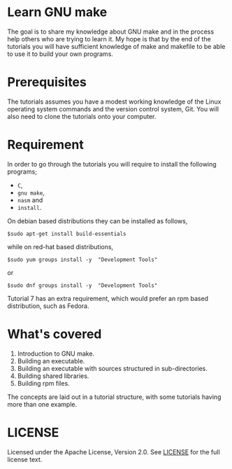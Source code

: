 Learn GNU make
===============

The goal is to share my knowledge about GNU make and in the process help others who are trying to learn it.
My hope is that by the end of the tutorials you will have sufficient knowledge of make and makefile to be 
able to use it to build your own programs.

# Prerequisites
The tutorials assumes you have a modest working knowledge of the Linux operating system commands and the version control system, Git.
You will also need to clone the tutorials onto your computer.

# Requirement 
In order to go through the tutorials you will require to install the following programs;
* `C`,
* `gnu make`,
* `nasm` and 
* `install`.

On debian based distributions they can be installed as follows,
```
$sudo apt-get install build-essentials
```

while on red-hat based distributions,
```
$sudo yum groups install -y  "Development Tools"
```
or
```
$sudo dnf groups install -y  "Development Tools"
```

Tutorial 7 has an extra requirement, which would prefer an rpm based distribution, such as Fedora.

# What's covered

1. Introduction to GNU make.
2. Building an executable.
3. Building an executable with sources structured in sub-directories.
4. Building shared libraries.
5. Building rpm files. 

The concepts are laid out in a tutorial structure, with some tutorials having more than one example.

LICENSE
==========
Licensed under the Apache License, Version 2.0. See [LICENSE](LICENSE) for the full license text.
